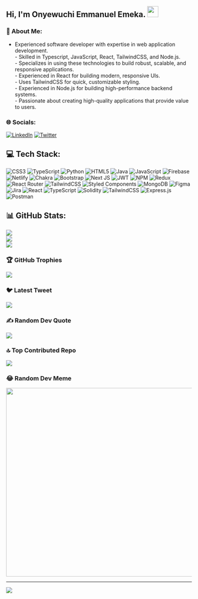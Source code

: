 ## Hi, I'm Onyewuchi Emmanuel Emeka. <img src="https://media.giphy.com/media/WUlplcMpOCEmTGBtBW/giphy.gif" width="30">


### 💫 About Me:

- Experienced software developer with expertise in web application development.<br>- Skilled in Typescript, JavaScript, React, TailwindCSS, and Node.js.<br>- Specializes in using these technologies to build robust, scalable, and responsive applications.<br>- Experienced in React for building modern, responsive UIs.<br>- Uses TailwindCSS for quick, customizable styling.<br>- Experienced in Node.js for building high-performance backend systems.<br>- Passionate about creating high-quality applications that provide value to users.


### 🌐 Socials:
[![LinkedIn](https://img.shields.io/badge/LinkedIn-%230077B5.svg?logo=linkedin&logoColor=white)](https://linkedin.com/in/https://www.linkedin.com/in/emmanuel-onyewuchi-16119023b/) [![Twitter](https://img.shields.io/badge/Twitter-%231DA1F2.svg?logo=Twitter&logoColor=white)](https://twitter.com/hinuela97) 

## 💻 Tech Stack:
![CSS3](https://img.shields.io/badge/css3-%231572B6.svg?style=flat-square&logo=css3&logoColor=white) ![TypeScript](https://img.shields.io/badge/typescript-%23007ACC.svg?style=flat-square&logo=typescript&logoColor=white) ![Python](https://img.shields.io/badge/python-3670A0?style=flat-square&logo=python&logoColor=ffdd54) ![HTML5](https://img.shields.io/badge/html5-%23E34F26.svg?style=flat-square&logo=html5&logoColor=white) ![Java](https://img.shields.io/badge/java-%23ED8B00.svg?style=flat-square&logo=java&logoColor=white) ![JavaScript](https://img.shields.io/badge/javascript-%23323330.svg?style=flat-square&logo=javascript&logoColor=%23F7DF1E) ![Firebase](https://img.shields.io/badge/firebase-%23039BE5.svg?style=flat-square&logo=firebase) ![Netlify](https://img.shields.io/badge/netlify-%23000000.svg?style=flat-square&logo=netlify&logoColor=#00C7B7) ![Chakra](https://img.shields.io/badge/chakra-%234ED1C5.svg?style=flat-square&logo=chakraui&logoColor=white) ![Bootstrap](https://img.shields.io/badge/bootstrap-%23563D7C.svg?style=flat-square&logo=bootstrap&logoColor=white) ![Next JS](https://img.shields.io/badge/Next-black?style=flat-square&logo=next.js&logoColor=white) ![JWT](https://img.shields.io/badge/JWT-black?style=flat-square&logo=JSON%20web%20tokens) ![NPM](https://img.shields.io/badge/NPM-%23000000.svg?style=flat-square&logo=npm&logoColor=white) ![Redux](https://img.shields.io/badge/redux-%23593d88.svg?style=flat-square&logo=redux&logoColor=white) ![React Router](https://img.shields.io/badge/React_Router-CA4245?style=flat-square&logo=react-router&logoColor=white) ![TailwindCSS](https://img.shields.io/badge/tailwindcss-%2338B2AC.svg?style=flat-square&logo=tailwind-css&logoColor=white) ![Styled Components](https://img.shields.io/badge/styled--components-DB7093?style=flat-square&logo=styled-components&logoColor=white) ![MongoDB](https://img.shields.io/badge/MongoDB-%234ea94b.svg?style=flat-square&logo=mongodb&logoColor=white) 	![Figma](https://img.shields.io/badge/figma-%23F24E1E.svg?style=flat-square&logo=figma&logoColor=white) ![Jira](https://img.shields.io/badge/jira-%230A0FFF.svg?style=flat-square&logo=jira&logoColor=white) ![React](https://img.shields.io/badge/react-%2320232a.svg?style=flat-square&logo=react&logoColor=%2361DAFB) ![TypeScript](https://img.shields.io/badge/typescript-%23007ACC.svg?style=flat-square&logo=typescript&logoColor=white) ![Solidity](https://img.shields.io/badge/Solidity-%23363636.svg?style=flat-square&logo=solidity&logoColor=white) ![TailwindCSS](https://img.shields.io/badge/tailwindcss-%2338B2AC.svg?style=flat-square&logo=tailwind-css&logoColor=white) ![Express.js](https://img.shields.io/badge/express.js-%23404d59.svg?style=flat-square&logo=express&logoColor=%2361DAFB) ![Postman](https://img.shields.io/badge/Postman-FF6C37?style=flat-square&logo=postman&logoColor=white)

## 📊 GitHub Stats:
![](https://github-readme-stats.vercel.app/api?username=EmekaManuel&theme=react&hide_border=false&include_all_commits=true&count_private=true)<br/>
![](https://github-readme-streak-stats.herokuapp.com/?user=EmekaManuel&theme=react&hide_border=false)<br/>
![](https://github-readme-stats.vercel.app/api/top-langs/?username=EmekaManuel&theme=react&hide_border=false&include_all_commits=true&count_private=true&layout=compact)

### 🏆 GitHub Trophies
![](https://github-profile-trophy.vercel.app/?username=EmekaManuel&theme=dark_dimmed&no-frame=false&no-bg=true&margin-w=4)

### 🐦 Latest Tweet
[![](https://gtce.itsvg.in/api?username=hinuela97)](https://github.com/VishwaGauravIn/github-twitter-card-embed)

### ✍️ Random Dev Quote
![](https://quotes-github-readme.vercel.app/api?type=horizontal&theme=merko)

### 🔝 Top Contributed Repo
![](https://github-contributor-stats.vercel.app/api?username=EmekaManuel&limit=5&theme=dark&combine_all_yearly_contributions=true)

### 😂 Random Dev Meme
<img src="https://rm.up.railway.app/" width="512px"/>

---
[![](https://visitcount.itsvg.in/api?id=EmekaManuel&icon=1&color=1)](https://visitcount.itsvg.in)

<!-- Proudly created with GPRM ( https://gprm.itsvg.in ) -->
